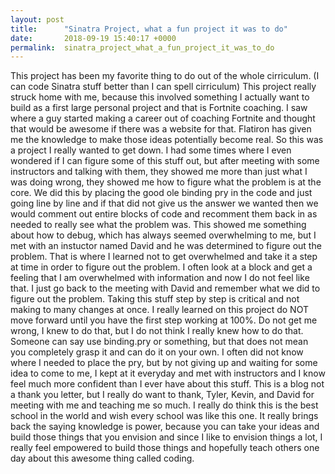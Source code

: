 ```yaml
---
layout: post
title:      "Sinatra Project, what a fun project it was to do"
date:       2018-09-19 15:40:17 +0000
permalink:  sinatra_project_what_a_fun_project_it_was_to_do
---
```



This project has been my favorite thing to do out of the whole cirriculum. (I can code Sinatra stuff better than I can spell cirriculum) This project really struck home with me, because this involved something I actually want to build as a first large personal project and that is Fortnite coaching. I saw where a guy started making a career out of coaching Fortnite and thought that would be awesome if there was a website for that. Flatiron has given me the knowledge to make those ideas potentially become real. So this was a project I really wanted to get down. I had some times where I even wondered if I can figure some of this stuff out, but after meeting with some instructors and talking with them, they showed me more than just what I was doing wrong, they showed me how to figure what the problem is at the core. We did this by placing the good ole binding pry in the code and just going line by line and if that did not give us the answer we wanted then we would comment out entire blocks of code and recomment them back in as needed to really see what the problem was. This showed me something about how to debug, which has always seemed overwhelming to me, but I met with an instuctor named David and he was determined to figure out the problem. That is where I learned not to get overwhelmed and take it a step at time in order to figure out the problem. I often look at a block and get a feeling that I am overwhelmed with information and now I do not feel like that. I just go back to the meeting with David and remember what we did to figure out the problem. Taking this stuff step by step is critical and not making to many changes at once. I really learned on this project do NOT move forward until you have the first step working at 100%. Do not get me wrong, I knew to do that, but I  do not think I really knew how to do that. Someone can say use binding.pry or something, but that does not mean you completely grasp it and can do it on your own. I often did not know where I needed to place the pry, but by not giving up and waiting for some idea to come to me, I kept at it everyday and met with instructors and I know feel much more confident than I ever have about this stuff. This is a blog not a thank you letter, but I really do want to thank, Tyler, Kevin, and David for meeting with me and teaching me so much. I really do think this is the best school in the world and wish every school was like this one. It really brings back the saying knowledge is power, because you can take your ideas and build those things that you envision and since I like to envision things a lot, I really feel empowered to build those things and hopefully teach others one day about this awesome thing called coding. 
